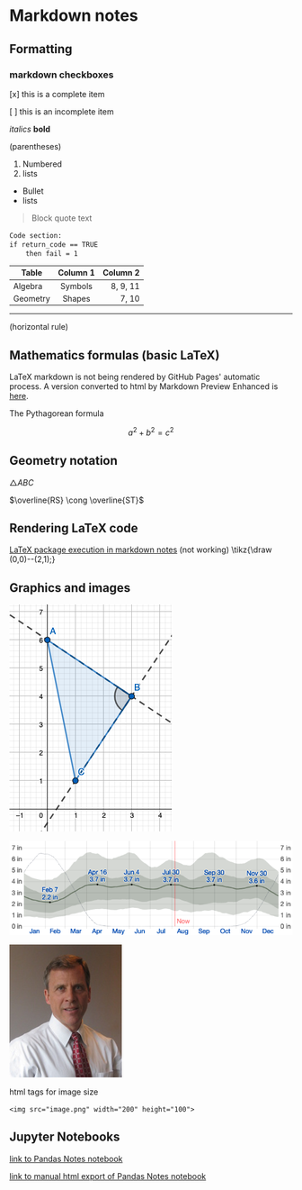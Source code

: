 # Markdown notes

## Formatting

### markdown checkboxes

[x] this is a complete item

[ ] this is an incomplete item

*italics*
**bold**

(parentheses)

1. Numbered
1. lists

- Bullet
- lists

> Block quote
> text

    Code section:
    if return_code == TRUE
        then fail = 1


Table | Column 1 | Column 2
---|:---:|---:
Algebra | Symbols | 8, 9, 11
Geometry | Shapes | 7, 10

-------
(horizontal rule)

## Mathematics formulas (basic LaTeX)
LaTeX markdown is not being rendered by GitHub Pages' automatic process. A version converted to html by Markdown Preview Enhanced is [here](sandbox-rendered).

The Pythagorean formula

$$a^2+b^2=c^2$$

## Geometry notation

$\triangle ABC$

$\overline{RS} \cong \overline{ST}$

## Rendering LaTeX code

[LaTeX package execution in markdown notes](latex-md-sandbox) (not working)
\tikz{\draw (0,0)--(2,1);}

## Graphics and images

![Geogebra triangle graph](https://raw.githubusercontent.com/chrishuson/course-files/master/Geom2023/graphics/06triangle.png)

![Rainfall plot](https://raw.githubusercontent.com/chrishuson/course-files/master/Geom2023/graphics/rainfall.png)

![Alt Dr. Huson](Chris_Huson.jpg)

html tags for image size

    <img src="image.png" width="200" height="100">

## Jupyter Notebooks

[link to Pandas Notes notebook](Pandas_Notes_Oct18)

[link to manual html export of Pandas Notes notebook](Pandas_Notes_manual_export)